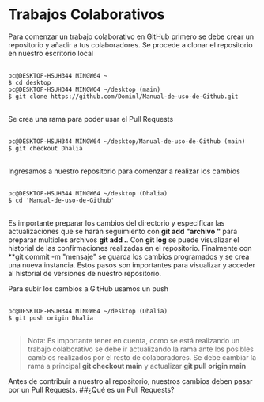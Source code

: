 # Trabajos Colaborativos  
Para comenzar un trabajo colaborativo en GitHub primero se debe crear un repositorio y añadir a tus colaboradores. 
Se procede a clonar el repositorio en nuestro escritorio local 
<pre>  
<code class="language-bash">pc@DESKTOP-HSUH344 MINGW64 ~
$ cd desktop
pc@DESKTOP-HSUH344 MINGW64 ~/desktop (main)
$ git clone https://github.com/Dominl/Manual-de-uso-de-Github.git 
</code>  
</pre>
Se crea una rama para poder usar el Pull Requests
<pre>  
<code class="language-bash">pc@DESKTOP-HSUH344 MINGW64 ~/desktop/Manual-de-uso-de-Github (main)
$ git checkout Dhalia
</code>  
</pre>
Ingresamos a nuestro repositorio para comenzar a realizar los cambios
<pre>  
<code class="language-bash">pc@DESKTOP-HSUH344 MINGW64 ~/desktop (Dhalia)
$ cd 'Manual-de-uso-de-Github'
</code>  
</pre>
Es importante preparar los cambios del directorio y especificar las actualizaciones que se harán seguimiento con **git add  "archivo "** para preparar multiples archivos **git add .**.
Con **git log** se puede visualizar el historial de las confirmaciones realizadas en el repositorio.
Finalmente con **git commit -m "mensaje" se guarda los cambios programados  y se crea una nueva instancia.
Estos pasos son importantes para visualizar y acceder al historial de versiones de nuestro repositorio.

Para subir los cambios a GitHub usamos un push
<pre>  
<code class="language-bash">pc@DESKTOP-HSUH344 MINGW64 ~/desktop (Dhalia)
$ git push origin Dhalia
</code>  
</pre>
> Nota: Es importante tener en cuenta, como se está realizando un trabajo colaborativo se debe ir actualizando la rama ante los posibles cambios realizados por el resto de colaboradores. Se debe cambiar la rama a principal **git checkout main** y actualizar **git pull origin main**

Antes de contribuir a nuestro al repositorio, nuestros cambios deben pasar por un Pull Requests.
##¿Qué es un Pull Requests? 
